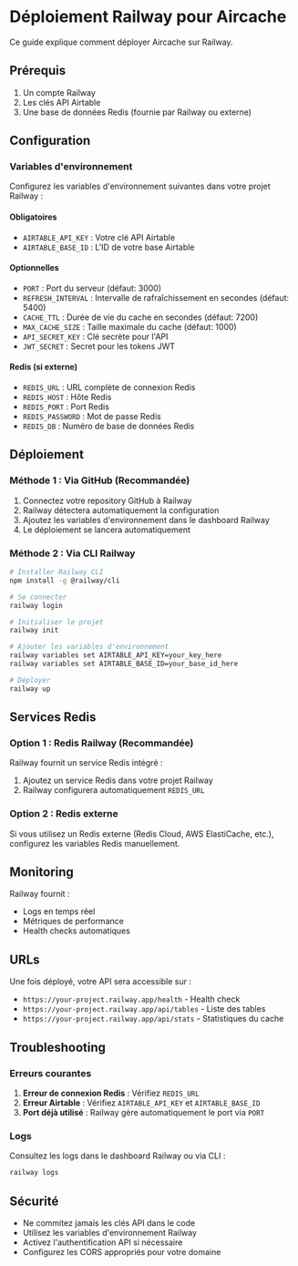 # Déploiement Railway pour Aircache

Ce guide explique comment déployer Aircache sur Railway.

## Prérequis

1. Un compte Railway
2. Les clés API Airtable
3. Une base de données Redis (fournie par Railway ou externe)

## Configuration

### Variables d'environnement

Configurez les variables d'environnement suivantes dans votre projet Railway :

#### Obligatoires
- `AIRTABLE_API_KEY` : Votre clé API Airtable
- `AIRTABLE_BASE_ID` : L'ID de votre base Airtable

#### Optionnelles
- `PORT` : Port du serveur (défaut: 3000)
- `REFRESH_INTERVAL` : Intervalle de rafraîchissement en secondes (défaut: 5400)
- `CACHE_TTL` : Durée de vie du cache en secondes (défaut: 7200)
- `MAX_CACHE_SIZE` : Taille maximale du cache (défaut: 1000)
- `API_SECRET_KEY` : Clé secrète pour l'API
- `JWT_SECRET` : Secret pour les tokens JWT

#### Redis (si externe)
- `REDIS_URL` : URL complète de connexion Redis
- `REDIS_HOST` : Hôte Redis
- `REDIS_PORT` : Port Redis
- `REDIS_PASSWORD` : Mot de passe Redis
- `REDIS_DB` : Numéro de base de données Redis

## Déploiement

### Méthode 1 : Via GitHub (Recommandée)

1. Connectez votre repository GitHub à Railway
2. Railway détectera automatiquement la configuration
3. Ajoutez les variables d'environnement dans le dashboard Railway
4. Le déploiement se lancera automatiquement

### Méthode 2 : Via CLI Railway

```bash
# Installer Railway CLI
npm install -g @railway/cli

# Se connecter
railway login

# Initialiser le projet
railway init

# Ajouter les variables d'environnement
railway variables set AIRTABLE_API_KEY=your_key_here
railway variables set AIRTABLE_BASE_ID=your_base_id_here

# Déployer
railway up
```

## Services Redis

### Option 1 : Redis Railway (Recommandée)

Railway fournit un service Redis intégré :

1. Ajoutez un service Redis dans votre projet Railway
2. Railway configurera automatiquement `REDIS_URL`

### Option 2 : Redis externe

Si vous utilisez un Redis externe (Redis Cloud, AWS ElastiCache, etc.), configurez les variables Redis manuellement.

## Monitoring

Railway fournit :
- Logs en temps réel
- Métriques de performance
- Health checks automatiques

## URLs

Une fois déployé, votre API sera accessible sur :
- `https://your-project.railway.app/health` - Health check
- `https://your-project.railway.app/api/tables` - Liste des tables
- `https://your-project.railway.app/api/stats` - Statistiques du cache

## Troubleshooting

### Erreurs courantes

1. **Erreur de connexion Redis** : Vérifiez `REDIS_URL`
2. **Erreur Airtable** : Vérifiez `AIRTABLE_API_KEY` et `AIRTABLE_BASE_ID`
3. **Port déjà utilisé** : Railway gère automatiquement le port via `PORT`

### Logs

Consultez les logs dans le dashboard Railway ou via CLI :
```bash
railway logs
```

## Sécurité

- Ne commitez jamais les clés API dans le code
- Utilisez les variables d'environnement Railway
- Activez l'authentification API si nécessaire
- Configurez les CORS appropriés pour votre domaine
